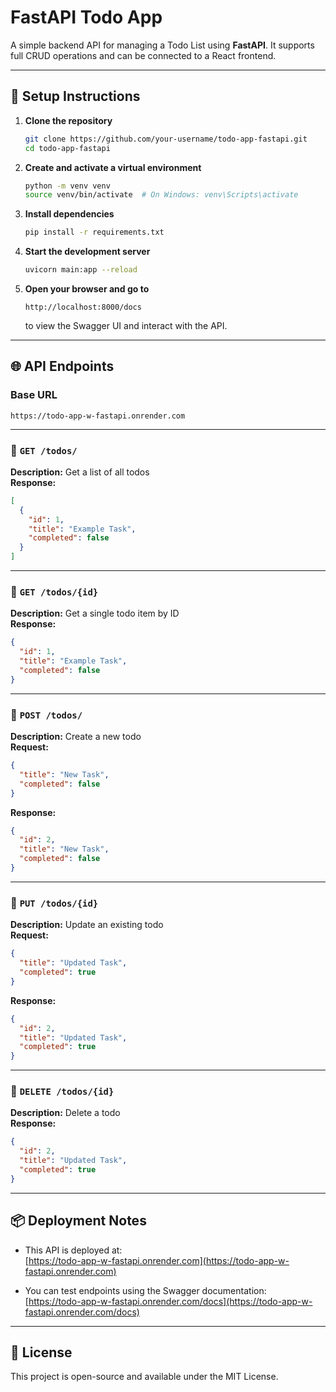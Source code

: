 # FastAPI Todo App

A simple backend API for managing a Todo List using **FastAPI**. It supports full CRUD operations and can be connected to a React frontend.

---

## 🚀 Setup Instructions

1. **Clone the repository**  
   ```bash
   git clone https://github.com/your-username/todo-app-fastapi.git
   cd todo-app-fastapi
   ```

2. **Create and activate a virtual environment**
   ```bash
   python -m venv venv
   source venv/bin/activate  # On Windows: venv\Scripts\activate
   ```

3. **Install dependencies**
   ```bash
   pip install -r requirements.txt
   ```

4. **Start the development server**
   ```bash
   uvicorn main:app --reload
   ```

5. **Open your browser and go to**
   ```
   http://localhost:8000/docs
   ```
   to view the Swagger UI and interact with the API.

---

## 🌐 API Endpoints

### Base URL
```
https://todo-app-w-fastapi.onrender.com
```

---

### 🔹 `GET /todos/`
**Description:** Get a list of all todos  
**Response:**
```json
[
  {
    "id": 1,
    "title": "Example Task",
    "completed": false
  }
]
```

---

### 🔹 `GET /todos/{id}`
**Description:** Get a single todo item by ID  
**Response:**
```json
{
  "id": 1,
  "title": "Example Task",
  "completed": false
}
```

---

### 🔹 `POST /todos/`
**Description:** Create a new todo  
**Request:**
```json
{
  "title": "New Task",
  "completed": false
}
```
**Response:**
```json
{
  "id": 2,
  "title": "New Task",
  "completed": false
}
```

---

### 🔹 `PUT /todos/{id}`
**Description:** Update an existing todo  
**Request:**
```json
{
  "title": "Updated Task",
  "completed": true
}
```
**Response:**
```json
{
  "id": 2,
  "title": "Updated Task",
  "completed": true
}
```

---

### 🔹 `DELETE /todos/{id}`
**Description:** Delete a todo  
**Response:**
```json
{
  "id": 2,
  "title": "Updated Task",
  "completed": true
}
```

---

## 📦 Deployment Notes

- This API is deployed at:  
  [https://todo-app-w-fastapi.onrender.com](https://todo-app-w-fastapi.onrender.com)

- You can test endpoints using the Swagger documentation:  
  [https://todo-app-w-fastapi.onrender.com/docs](https://todo-app-w-fastapi.onrender.com/docs)

---

## 📄 License

This project is open-source and available under the MIT License.